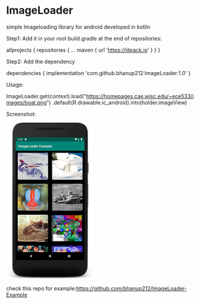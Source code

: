 # ImageLoader

simple Imageloading library for android developed in kotlin


Step1: Add it in your root build.gradle at the end of repositories:

allprojects {
		repositories {
			...
			maven { url 'https://jitpack.io' }
		}
	}
  
 Step2:  Add the dependency
 
 dependencies {
	        implementation 'com.github.bhanup212:ImageLoader:1.0'
	}
  
  
  Usage:
  
  ImageLoader.get(context).load("https://homepages.cae.wisc.edu/~ece533/images/boat.png")
      .default(R.drawable.ic_android).into(holder.imageView)
      
      
      
  Screenshot:
  
  ![Images screen ](https://github.com/bhanup212/ImageLoader/blob/master/recyclerview.png)
  
  
  
  check this repo for example:https://github.com/bhanup212/ImageLoader-Example
  
